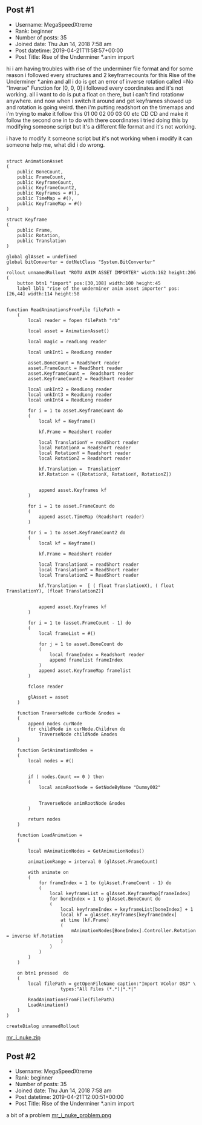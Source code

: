 ## Post #1
- Username: MegaSpeedXtreme
- Rank: beginner
- Number of posts: 35
- Joined date: Thu Jun 14, 2018 7:58 am
- Post datetime: 2019-04-21T11:58:57+00:00
- Post Title: Rise of the Underminer *.anim import

hi i am having troubles with rise of the underminer file format and for some reason i followed every structures and 2 keyframecounts for this Rise of the Underminer *.anim and all i do is get an error of inverse rotation called =No "Inverse" Function for [0, 0, 0] i followed every coordinates and it's not working. all i want to do is put a float on there, but i can't find rotationw anywhere. and now when i switch it around and get keyframes showed up and rotation is going weird. then i'm putting readshort on the timemaps and i'm trying to make it follow this 01 00 02 00 03 00 etc CD CD and make it follow the second one in to do with there coordinates i tried doing this by modifying someone script but it's a different file format and it's not working.

i have to modify it someone script but it's not working when i modify it can someone help me, what did i do wrong.

```

struct AnimationAsset
(
	public BoneCount,
	public FrameCount,
	public KeyframeCount,
	public KeyframeCount2,
	public Keyframes = #(),
	public TimeMap = #(),
	public KeyframeMap = #()
)

struct Keyframe
(
    public Frame,
    public Rotation,
	public Translation
)

global glAsset = undefined
global bitConverter = dotNetClass "System.BitConverter"

rollout unnamedRollout "ROTU ANIM ASSET IMPORTER" width:162 height:206
(
	button btn1 "import" pos:[30,108] width:100 height:45
	label lbl1 "rise of the underminer anim asset importer" pos:[26,44] width:114 height:58
	

function ReadAnimationsFromFile filePath =
	(
		local reader = fopen filePath "rb"
		
		local asset = AnimationAsset()
		
		local magic = readLong reader
		
		local unkInt1 = ReadLong reader
		
		asset.BoneCount = ReadShort reader
		asset.FrameCount = ReadShort reader		
		asset.KeyframeCount =  Readshort reader
		asset.KeyframeCount2 = ReadShort reader
		
		local unkInt2 = ReadLong reader
		local unkInt3 = ReadLong reader
		local unkInt4 = ReadLong reader
				
		for i = 1 to asset.KeyframeCount do
		(
			local kf = Keyframe()
			
			kf.Frame = Readshort reader
			
			local TranslationY = readShort reader	
			local RotationX = Readshort reader
			local RotationY = Readshort reader
			local RotationZ = Readshort reader
			
			kf.Translation =  TranslationY
			kf.Rotation = ([RotationX, RotationY, RotationZ])
			
				
			append asset.Keyframes kf
		)
		
		for i = 1 to asset.FrameCount do
		(
			append asset.TimeMap (Readshort reader)
		)
		
		for i = 1 to asset.KeyframeCount2 do
		(
			local kf = Keyframe()
			
			kf.Frame = Readshort reader
			
			local TranslationX = readShort reader
			local TranslationY = ReadShort reader
			local TranslationZ = ReadShort reader
			
			kf.Translation =  [ ( float TranslationX), ( float TranslationY), (float TranslationZ)]
			
				
			append asset.Keyframes kf
		)
		
		for i = 1 to (asset.FrameCount - 1) do
		(
			local frameList = #()
			
			for j = 1 to asset.BoneCount do
			(
				local frameIndex = Readshort reader
				append framelist frameIndex
			)
			append asset.KeyframeMap framelist
		)
		
		fclose reader
		
		glAsset = asset
	)
    
    function TraverseNode curNode &nodes =
    (
        append nodes curNode
        for childNode in curNode.Children do
            TraverseNode childNode &nodes
    )
    
    function GetAnimationNodes =
    (		
        local nodes = #()
		 
        
        if ( nodes.Count == 0 ) then
        (
            local animRootNode = GetNodeByName "Dummy002"
			
            
            TraverseNode animRootNode &nodes
        )
        
        return nodes
    )
    
    function LoadAnimation =
	(
		
		local mAnimationNodes = GetAnimationNodes()
		
		animationRange = interval 0 (glAsset.FrameCount)
		
		with animate on
		(
			for frameIndex = 1 to (glAsset.FrameCount - 1) do
			(
				local keyframeList = glAsset.KeyframeMap[frameIndex]
				for boneIndex = 1 to glAsset.BoneCount do
				(
					local keyframeIndex = keyframeList[boneIndex] + 1
					local kf = glAsset.Keyframes[keyframeIndex]
					at time (kf.Frame)
					(
						mAnimationNodes[BoneIndex].Controller.Rotation = inverse kf.Rotation
					)
				)
			)
		)
	)

	on btn1 pressed  do
	(
		local filePath = getOpenFileName caption:"Import VColor OBJ" \
					types:"All Files (*.*)|*.*|"
	
		ReadAnimationsFromFile(filePath)
		LoadAnimation()
	)
)

createDialog unnamedRollout
```


[mr_i_nuke.zip](https://xentaxbackup.github.io/file/16063_mr_i_nuke.zip)
## Post #2
- Username: MegaSpeedXtreme
- Rank: beginner
- Number of posts: 35
- Joined date: Thu Jun 14, 2018 7:58 am
- Post datetime: 2019-04-21T12:00:51+00:00
- Post Title: Rise of the Underminer *.anim import

a bit of a problem
[mr_i_nuke_problem.png](https://xentaxbackup.github.io/file/16064_mr_i_nuke_problem.png)
